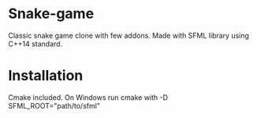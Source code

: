 # Snake-game
Classic snake game clone with few addons. Made with SFML library using C++14 standard. 

# Installation
Cmake included. On Windows run cmake with -D SFML_ROOT="path/to/sfml"  